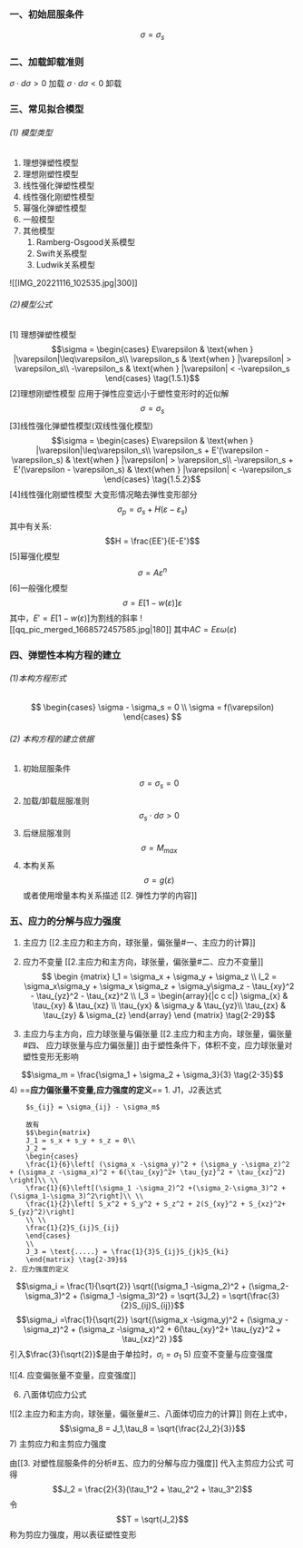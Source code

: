 ### 一、初始屈服条件
$$\sigma = \sigma_s$$
### 二、加载卸载准则

$\sigma \cdot d \sigma > 0$    加载
$\sigma\cdot d\sigma<0$ 卸载

### 三、常见拟合模型
###### (1) 模型类型
1. 理想弹塑性模型
2. 理想刚塑性模型
3. 线性强化弹塑性模型
4. 线性强化刚塑性模型
5. 幂强化弹塑性模型
6. 一般模型
7. 其他模型
	1. Ramberg-Osgood关系模型
	2. Swift关系模型
	3. Ludwik关系模型

![[IMG_20221116_102535.jpg|300]]
###### (2)模型公式
[1] 理想弹塑性模型
$$\sigma = \begin{cases} 
E\varepsilon & \text{when } |\varepsilon|\leq\varepsilon_s\\
\varepsilon_s & \text{when } |\varepsilon| > \varepsilon_s\\
-\varepsilon_s & \text{when } |\varepsilon| < -\varepsilon_s
\end{cases} \tag{1.5.1}$$
[2]理想刚塑性模型
应用于弹性应变远小于塑性变形时的近似解
$$\sigma = \sigma_s$$
[3]线性强化弹塑性模型(双线性强化模型)
$$\sigma = \begin{cases} E\varepsilon & \text{when }   |\varepsilon|\leq\varepsilon_s\\
\varepsilon_s + E'(\varepsilon - \varepsilon_s) & \text{when } |\varepsilon| > \varepsilon_s\\
-\varepsilon_s + E'(\varepsilon - \varepsilon_s) & \text{when } |\varepsilon| < -\varepsilon_s
\end{cases} \tag{1.5.2}$$
[4]线性强化刚塑性模型
大变形情况略去弹性变形部分
$$\sigma_p = \sigma_s + H(\varepsilon - \varepsilon_s) $$
其中有关系: 
$$H = \frac{EE'}{E-E'}$$
[5]幂强化模型
$$\sigma = A\varepsilon^n \tag{1.5.3}$$
[6]一般强化模型
$$\sigma = E[1-w(\varepsilon)]\varepsilon$$
其中，$E' = E[1-w(\varepsilon)]$为割线的斜率
![[qq_pic_merged_1668572457585.jpg|180]]
其中$AC = E\varepsilon \omega(\varepsilon)$

### 四、弹塑性本构方程的建立
###### (1)本构方程形式
$$
\begin{cases}
\sigma - \sigma_s = 0 \\ 
\sigma = f(\varepsilon)
\end{cases}
$$
###### (2) 本构方程的建立依据
1. 初始屈服条件
$$\sigma = \sigma_s = 0$$
2. 加载/卸载屈服准则
$$\sigma_s \cdot d\sigma > 0$$
3. 后继屈服准则
$$\sigma = M_{max}$$
4. 本构关系
$$\sigma = g(\varepsilon)$$
或者使用增量本构关系描述
[[2. 弹性力学的内容]]

### 五、应力的分解与应力强度
1) 主应力
[[2.主应力和主方向，球张量，偏张量#一、主应力的计算]]

2) 应力不变量
[[2.主应力和主方向，球张量，偏张量#二、应力不变量]]
$$ \begin {matrix}   I_1 = \sigma_x + \sigma_y + \sigma_z  \\
I_2 = \sigma_x\sigma_y + \sigma_x \sigma_z + \sigma_y\sigma_z - \tau_{xy}^2 - \tau_{yz}^2 - \tau_{xz}^2  \\
I_3 =  \begin{array}{|c c c|} 
\sigma_{x} & \tau_{xy} & \tau_{xz} \\ 
\tau_{yx} & \sigma_y & \tau_{yz}\\ 
\tau_{zx} & \tau_{zy} & \sigma_{z} \end{array}
\end {matrix}    \tag{2-29}$$
3) 主应力与主方向，应力球张量与偏张量
[[2.主应力和主方向，球张量，偏张量#四、 应力球张量与应力偏张量]]
由于塑性条件下，体积不变，应力球张量对塑性变形无影响

$$\sigma_m = \frac{\sigma_1 + \sigma_2 + \sigma_3}{3}  \tag{2-35}$$
4) ==**应力偏张量不变量,应力强度的定义**==
	1. J1，J2表达式
	
		$s_{ij} = \sigma_{ij} - \sigma_m$
		
		故有
		$$\begin{matrix}
		J_1 = s_x + s_y + s_z = 0\\
		J_2 =
		\begin{cases}
		\frac{1}{6}\left[ (\sigma_x -\sigma_y)^2 + (\sigma_y -\sigma_z)^2 + (\sigma_z -\sigma_x)^2 + 6(\tau_{xy}^2+ \tau_{yz}^2 + \tau_{xz}^2) \right]\\ \\
		\frac{1}{6}\left[(\sigma_1 -\sigma_2)^2 +(\sigma_2-\sigma_3)^2 + (\sigma_1-\sigma_3)^2\right]\\ \\
		\frac{1}{2}\left[ S_x^2 + S_y^2 + S_z^2 + 2(S_{xy}^2 + S_{xz}^2+ S_{yz}^2)\right]
		\\ \\
		\frac{1}{2}S_{ij}S_{ij}
		\end{cases}
		\\
		J_3 = \text{.....} = \frac{1}{3}S_{ij}S_{jk}S_{ki}
		\end{matrix} \tag{2-39}$$
	2. 应力强度的定义

$$\sigma_i = \frac{1}{\sqrt{2}} \sqrt{(\sigma_1 -\sigma_2)^2 + (\sigma_2-\sigma_3)^2 + (\sigma_1 -\sigma_3)^2}  = \sqrt{3J_2} = \sqrt{\frac{3}{2}S_{ij}S_{ij}}$$
$$\sigma_i =\frac{1}{\sqrt{2}} \sqrt{(\sigma_x -\sigma_y)^2 + (\sigma_y -\sigma_z)^2 + (\sigma_z -\sigma_x)^2 + 6(\tau_{xy}^2+ \tau_{yz}^2 + \tau_{xz}^2) }$$
引入$\frac{3}{\sqrt{2}}$是由于单拉时，$\sigma_i = \sigma_1$
5) 应变不变量与应变强度

![[4. 应变偏张量不变量，应变强度]]

6) 八面体切应力公式

![[2.主应力和主方向，球张量，偏张量#三、八面体切应力的计算]]
则在上式中，
$$\sigma_8 = J_1,\tau_8 = \sqrt{\frac{2J_2}{3}}$$
7) 主剪应力和主剪应力强度

由[[3. 对塑性屈服条件的分析#五、应力的分解与应力强度]]
代入主剪应力公式
可得
$$J_2 = \frac{2}{3}(\tau_1^2 + \tau_2^2 + \tau_3^2)$$
令
$$T = \sqrt{J_2}$$称为剪应力强度，用以表征塑性变形